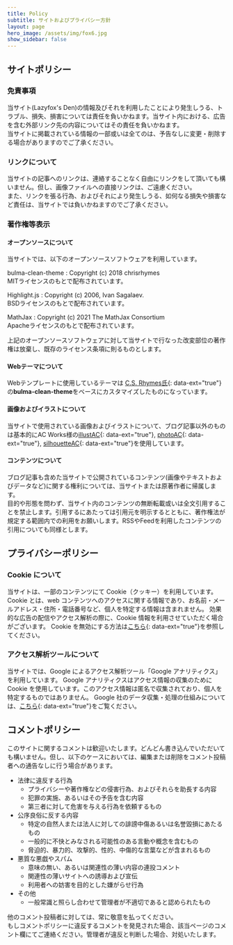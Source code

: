 ```yaml
---
title: Policy
subtitle: サイトおよびプライバシー方針
layout: page
hero_image: /assets/img/fox6.jpg
show_sidebar: false
---
```

## サイトポリシー

### 免責事項
当サイト(Lazyfox's Den)の情報及びそれを利用したことにより発生しうる、トラブル、損失、損害については責任を負いかねます。当サイト内における、広告を含む外部リンク先の内容についてはその責任を負いかねます。  
当サイトに掲載されている情報の一部或いは全てのは、予告なしに変更・削除する場合がありますのでご了承ください。

### リンクについて
当サイトの記事へのリンクは、連絡することなく自由にリンクをして頂いても構いません。但し、画像ファイルへの直接リンクは、ご遠慮ください。  
また、リンクを張る行為、およびそれにより発生しうる、如何なる損失や損害など責任は、当サイトでは負いかねますのでご了承ください。

### 著作権等表示
#### オープンソースについて
当サイトでは、以下のオープンソースソフトウェアを利用しています。

bulma-clean-theme
:   Copyright (c) 2018 chrisrhymes<br>
    MITライセンスのもとで配布されています。

Highlight.js
:   Copyright (c) 2006, Ivan Sagalaev.<br>
    BSDライセンスのもとで配布されています。

MathJax
:   Copyright (c) 2021 The MathJax Consortium<br>
    Apacheライセンスのもとで配布されています。

上記のオープンソースソフトウェアに対して当サイトで行なった改変部位の著作権は放棄し、既存のライセンス条項に則るものとします。

#### Webテーマについて
Webテンプレートに使用しているテーマは [C.S. Rhymes氏](https://www.csrhymes.com/){: data-ext="true"}の**bulma-clean-theme**をベースにカスタマイズしたものになっています。  

#### 画像およびイラストについて
当サイトで使用されている画像およびイラストについて、ブログ記事以外のものは基本的にAC Works様の[illustAC](https://www.ac-illust.com/){: data-ext="true"}, [photoAC](https://www.photo-ac.com/){: data-ext="true"}, [silhouetteAC](https://www.silhouette-ac.com/){: data-ext="true"}を使用しています。
#### コンテンツについて
ブログ記事も含めた当サイトで公開されているコンテンツ(画像やテキストおよびデータなど)に関する権利については、当サイトまたは原著作者に帰属します。  
目的や形態を問わず、当サイト内のコンテンツの無断転載或いは全文引用することを禁止します。引用するにあたっては引用元を明示するとともに、著作権法が規定する範囲内での利用をお願いします。RSSやFeedを利用したコンテンツの引用についても同様とします。

## プライバシーポリシー
### Cookie について
当サイトは、一部のコンテンツにて Cookie（クッキー）を利用しています。
Cookie とは、web コンテンツへのアクセスに関する情報であり、お名前・メールアドレス・住所・電話番号など、個人を特定する情報は含まれません。
効果的な広告の配信やアクセス解析の際に、Cookie 情報を利用させていただく場合がございます。
Cookie を無効にする方法は[こちら](https://policies.google.com/technologies/ads?gl=jp){: data-ext="true"}を参照してください。
### アクセス解析ツールについて
当サイトでは、Google によるアクセス解析ツール「Google アナリティクス」を利用しています。
Google アナリティクスはアクセス情報の収集のために Cookie を使用しています。このアクセス情報は匿名で収集されており、個人を特定するものではありません。
Google 社のデータ収集・処理の仕組みについては、[こちら](https://policies.google.com/technologies/partner-sites?hl=ja){: data-ext="true"}をご覧ください。

## コメントポリシー
このサイトに関するコメントは歓迎いたします。どんどん書き込んでいただいても構いません。但し、以下のケースにおいては、編集または削除をコメント投稿者への通告なしに行う場合があります。
* 法律に違反する行為
	+ プライバシーや著作権などの侵害行為、およびそれらを助長する内容
    + 犯罪の実施、あるいはその予告を含む内容
    + 第三者に対して危害を与える行為を依頼するもの
* 公序良俗に反する内容
    + 特定の自然人または法人に対しての誹謗中傷あるいは名誉毀損にあたるもの
    + 一般的に不快とみなされる可能性のある言動や概念を含むもの
    + 脅迫的、暴力的、攻撃的、性的、中傷的な言葉などが含まれるもの
* 悪質な悪戯やスパム
    + 意味の無い、あるいは関連性の薄い内容の連投コメント
    + 関連性の薄いサイトへの誘導および宣伝
    + 利用者への妨害を目的とした嫌がらせ行為
* その他
    + 一般常識と照らし合わせて管理者が不適切であると認められたもの

他のコメント投稿者に対しては、常に敬意を払ってください。  
もしコメントポリシーに違反するコメントを発見された場合、該当ページのコメント欄にてご連絡ください。管理者が違反と判断した場合、対処いたします。